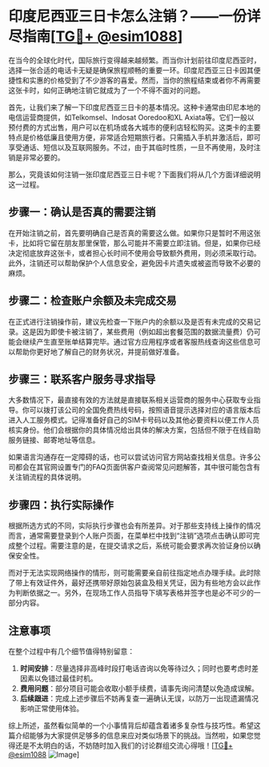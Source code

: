 # 印度尼西亚三日卡怎么注销？——一份详尽指南[[TG💪+ @esim1088](https://t.me/s/esim1088)]

在当今的全球化时代，国际旅行变得越来越频繁。而当你计划前往印度尼西亚时，选择一张合适的电话卡无疑是确保旅程顺畅的重要一环。印度尼西亚三日卡因其便捷性和实惠的价格受到了不少游客的喜爱。然而，当你的旅程结束或者你不再需要这张卡时，如何正确地注销它就成为了一个不得不面对的问题。

首先，让我们来了解一下印度尼西亚三日卡的基本情况。这种卡通常由印尼本地的电信运营商提供，如Telkomsel、Indosat Ooredoo和XL Axiata等。它们一般以预付费的方式出售，用户可以在机场或各大城市的便利店轻松购买。这类卡的主要特点是价格低廉且使用方便，非常适合短期旅行者。只需插入手机并激活后，即可享受通话、短信以及互联网服务。不过，由于其临时性质，一旦不再使用，及时注销是非常必要的。

那么，究竟该如何注销一张印度尼西亚三日卡呢？下面我们将从几个方面详细说明这一过程。

## 步骤一：确认是否真的需要注销

在开始注销之前，首先要明确自己是否真的需要这么做。如果你只是暂时不用这张卡，比如将它留在朋友那里保管，那么可能并不需要立即注销。但是，如果你已经决定彻底放弃这张卡，或者担心长时间不使用会导致额外费用，则必须采取行动。此外，注销还可以帮助保护个人信息安全，避免因卡片遗失或被盗而导致不必要的麻烦。

## 步骤二：检查账户余额及未完成交易

在正式进行注销操作前，建议先检查一下账户内的余额以及是否有未完成的交易记录。这是因为即使卡被注销了，某些费用（例如超出套餐范围的数据流量费）仍可能会继续产生直至账单结算完毕。通过官方应用程序或者客服热线查询这些信息可以帮助你更好地了解自己的财务状况，并提前做好准备。

## 步骤三：联系客户服务寻求指导

大多数情况下，最直接有效的方法就是直接联系相关运营商的服务中心获取专业指导。你可以拨打该公司的全国免费热线号码，按照语音提示选择对应的语言版本后进入人工服务模式。记得准备好自己的SIM卡号码以及其他必要资料以便工作人员核实身份。他们会根据你的具体情况给出具体的解决方案，包括但不限于在线自助服务链接、邮寄地址等信息。

如果语言沟通存在一定障碍的话，也可以尝试访问官方网站查找相关信息。许多公司都会在其官网设置专门的FAQ页面供客户查阅常见问题解答，其中很可能包含有关注销流程的具体说明。

## 步骤四：执行实际操作

根据所选方式的不同，实际执行步骤也会有所差异。对于那些支持线上操作的情况而言，通常需要登录到个人账户页面，在菜单栏中找到“注销”选项点击确认即可完成整个过程。需要注意的是，在提交请求之后，系统可能会要求再次验证身份以确保安全性。

而对于无法实现网络操作的情形，则可能需要亲自前往指定地点办理手续。此时除了带上有效证件外，最好还携带好原始包装盒及相关凭证，因为有些地方会以此作为判断依据之一。另外，在现场工作人员指导下填写表格并签字也是必不可少的一部分内容。

## 注意事项

在整个过程中有几个细节值得特别留意：

1. **时间安排**：尽量选择非高峰时段打电话咨询以免等待过久；同时也要考虑时差因素以免错过最佳时机。
2. **费用问题**：部分项目可能会收取小额手续费，请事先询问清楚以免造成误解。
3. **后续跟进**：完成上述步骤后不妨再复查一遍确认无误，以防万一出现遗漏情况影响正常使用体验。

综上所述，虽然看似简单的一个小事情背后却蕴含着诸多复杂性与技巧性。希望这篇介绍能够为大家提供足够多的信息来应对类似场景下的挑战。当然啦，如果您觉得还是不太明白的话，不妨随时加入我们的讨论群组交流心得哦！[[TG💪+ @esim1088](https://t.me/s/esim1088) ![Image](https://i.postimg.cc/4NQfJmqS/Snipaste-2025-05-13-00-14-12.png)]